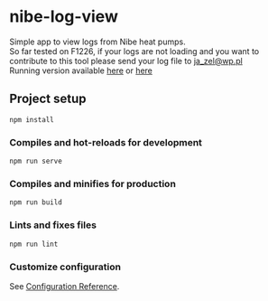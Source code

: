 # nibe-log-view

Simple app to view logs from Nibe heat pumps.<br>
So far tested on F1226, if your logs are not loading and you want to contribute to this tool please send your log file to ja_zel@wp.pl<br>
Running version available [here](https://zelazunio.github.io/nibe-log-view/) or [here](https://nibe-log-view.vercel.app/)<br>
## Project setup
```
npm install
```

### Compiles and hot-reloads for development
```
npm run serve
```

### Compiles and minifies for production
```
npm run build
```

### Lints and fixes files
```
npm run lint
```

### Customize configuration
See [Configuration Reference](https://cli.vuejs.org/config/).
